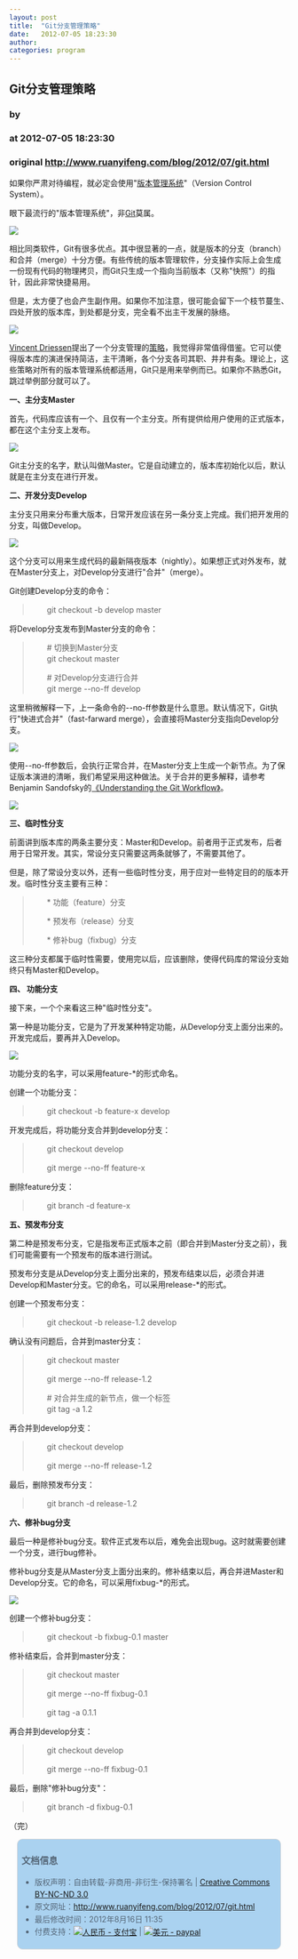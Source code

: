 ```yaml
---
layout: post
title:  "Git分支管理策略"
date:   2012-07-05 18:23:30
author: 
categories: program
---
```


## Git分支管理策略
### by 
### at 2012-07-05 18:23:30
### original <http://www.ruanyifeng.com/blog/2012/07/git.html>

<p>如果你严肃对待编程，就必定会使用"<a href="http://www.ruanyifeng.com/blog/2008/12/a_visual_guide_to_version_control.html">版本管理系统</a>"（Version Control System）。</p><p>眼下最流行的"版本管理系统"，非<a href="http://git-scm.com/">Git</a>莫属。</p>

<p><img src="http://image.beekka.com/blog/201207/bg2012070501.png" style="border:none"></p>

<p>相比同类软件，Git有很多优点。其中很显著的一点，就是版本的分支（branch）和合并（merge）十分方便。有些传统的版本管理软件，分支操作实际上会生成一份现有代码的物理拷贝，而Git只生成一个指向当前版本（又称"快照"）的指针，因此非常快捷易用。</p>

<p>但是，太方便了也会产生副作用。如果你不加注意，很可能会留下一个枝节蔓生、四处开放的版本库，到处都是分支，完全看不出主干发展的脉络。</p>

<p><img src="http://image.beekka.com/blog/201207/bg2012070502.png"></p>

<p><a href="http://nvie.com">Vincent Driessen</a>提出了一个分支管理的<a href="http://nvie.com/posts/a-successful-git-branching-model/">策略</a>，我觉得非常值得借鉴。它可以使得版本库的演进保持简洁，主干清晰，各个分支各司其职、井井有条。理论上，这些策略对所有的版本管理系统都适用，Git只是用来举例而已。如果你不熟悉Git，跳过举例部分就可以了。</p>

<p><strong>一、主分支Master</strong></p>

<p>首先，代码库应该有一个、且仅有一个主分支。所有提供给用户使用的正式版本，都在这个主分支上发布。</p>

<p><img src="http://image.beekka.com/blog/201207/bg2012070503.png"></p>

<p>Git主分支的名字，默认叫做Master。它是自动建立的，版本库初始化以后，默认就是在主分支在进行开发。</p>

<p><strong>二、开发分支Develop</strong></p>

<p>主分支只用来分布重大版本，日常开发应该在另一条分支上完成。我们把开发用的分支，叫做Develop。</p>

<p><img src="http://image.beekka.com/blog/201207/bg2012070504.png"></p>

<p>这个分支可以用来生成代码的最新隔夜版本（nightly）。如果想正式对外发布，就在Master分支上，对Develop分支进行"合并"（merge）。</p>

<p>Git创建Develop分支的命令：</p>

<blockquote>

<p>　　git checkout -b develop master</p>

</blockquote>

<p>将Develop分支发布到Master分支的命令：</p>

<blockquote>

<p>　　# 切换到Master分支<br>
　　git checkout master</p>

<p>　　# 对Develop分支进行合并<br>
　　git merge --no-ff develop</p>

</blockquote>

<p>这里稍微解释一下，上一条命令的--no-ff参数是什么意思。默认情况下，Git执行"快进式合并"（fast-farward merge），会直接将Master分支指向Develop分支。</p>

<p><img src="http://image.beekka.com/blog/201207/bg2012070505.png"></p>

<p>使用--no-ff参数后，会执行正常合并，在Master分支上生成一个新节点。为了保证版本演进的清晰，我们希望采用这种做法。关于合并的更多解释，请参考Benjamin Sandofsky的<a href="http://sandofsky.com/blog/git-workflow.html">《Understanding the Git Workflow》</a>。</p>

<p><img src="http://image.beekka.com/blog/201207/bg2012070506.png"></p>

<p><strong>三、临时性分支</strong></p>

<p>前面讲到版本库的两条主要分支：Master和Develop。前者用于正式发布，后者用于日常开发。其实，常设分支只需要这两条就够了，不需要其他了。</p>

<p>但是，除了常设分支以外，还有一些临时性分支，用于应对一些特定目的的版本开发。临时性分支主要有三种：</p>

<blockquote>

<p>　　* 功能（feature）分支</p>

<p>　　* 预发布（release）分支</p>

<p>　　* 修补bug（fixbug）分支</p>

</blockquote>

<p>这三种分支都属于临时性需要，使用完以后，应该删除，使得代码库的常设分支始终只有Master和Develop。</p>

<p><strong>四、 功能分支</strong></p>

<p>接下来，一个个来看这三种"临时性分支"。</p>

<p>第一种是功能分支，它是为了开发某种特定功能，从Develop分支上面分出来的。开发完成后，要再并入Develop。</p>

<p><img src="http://image.beekka.com/blog/201207/bg2012070507.png"></p>

<p>功能分支的名字，可以采用feature-*的形式命名。</p>

<p>创建一个功能分支：</p>

<blockquote>

<p>　　git checkout -b feature-x develop</p>

</blockquote>

<p>开发完成后，将功能分支合并到develop分支：</p>

<blockquote>

<p>　　git checkout develop</p>

<p>　　git merge --no-ff feature-x</p>

</blockquote>

<p>删除feature分支：</p>

<blockquote>

<p>　　git branch -d feature-x</p>

</blockquote>

<p><strong>五、预发布分支</strong></p>

<p>第二种是预发布分支，它是指发布正式版本之前（即合并到Master分支之前），我们可能需要有一个预发布的版本进行测试。</p>

<p>预发布分支是从Develop分支上面分出来的，预发布结束以后，必须合并进Develop和Master分支。它的命名，可以采用release-*的形式。</p>

<p>创建一个预发布分支：</p>

<blockquote>

<p>　　git checkout -b release-1.2 develop</p>

</blockquote>

<p>确认没有问题后，合并到master分支：</p>

<blockquote>

<p>　　git checkout master</p>

<p>　　git merge --no-ff release-1.2</p>

<p>　　# 对合并生成的新节点，做一个标签<br>
　　git tag -a 1.2</p>

</blockquote>

<p>再合并到develop分支：</p>

<blockquote>

<p>　　git checkout develop</p>

<p>　　git merge --no-ff release-1.2</p>

</blockquote>

<p>最后，删除预发布分支：</p>

<blockquote>

<p>　　git branch -d release-1.2</p>

</blockquote>

<p><strong>六、修补bug分支</strong></p>

<p>最后一种是修补bug分支。软件正式发布以后，难免会出现bug。这时就需要创建一个分支，进行bug修补。</p>

<p>修补bug分支是从Master分支上面分出来的。修补结束以后，再合并进Master和Develop分支。它的命名，可以采用fixbug-*的形式。</p>

<p><img src="http://image.beekka.com/blog/201207/bg2012070508.png"></p>

<p>创建一个修补bug分支：</p>

<blockquote>

<p>　　git checkout -b fixbug-0.1 master</p>

</blockquote>

<p>修补结束后，合并到master分支：</p>

<blockquote>

<p>　　git checkout master</p>

<p>　　git merge --no-ff fixbug-0.1</p>

<p>　　git tag -a 0.1.1</p>

</blockquote>

<p>再合并到develop分支：</p>

<blockquote>

<p>　　git checkout develop</p>

<p>　　git merge --no-ff fixbug-0.1</p>

</blockquote>

<p>最后，删除"修补bug分支"：</p>

<blockquote>

<p>　　git branch -d fixbug-0.1</p>

</blockquote>

<p>（完）</p><div style="color:#556677;line-height:160%;padding:0.3em 0.5em;border:1px solid #d3d3d3;margin:1em;background-color:#aad2f0;border-radius:10px"><h3>文档信息</h3>
<ul>
<li>版权声明：自由转载-非商用-非衍生-保持署名 | <a href="http://creativecommons.org/licenses/by-nc-nd/3.0/deed.zh">Creative Commons BY-NC-ND 3.0</a></li>
<li>原文网址：<a href="http://www.ruanyifeng.com/blog/2012/07/git.html">http://www.ruanyifeng.com/blog/2012/07/git.html</a></li>
<li>最后修改时间：2012年8月16日 11:35</li>
<li>付费支持：<a href="https://me.alipay.com/ruanyf"><img src="http://www.ruanyifeng.com/blog/images/rmb_32.png" title="人民币" alt="人民币 - 支付宝" style="border:none;vertical-align:middle"></a> | <a href="https://www.paypal.com/cgi-bin/webscr?cmd=_xclick&amp;business=yifeng.ruan@gmail.com&amp;currency_code=USD&amp;amount=0.99&amp;return=http://www.ruanyifeng.com/thank.html&amp;item_name=Ruan%20YiFeng&#39;s%20Blog&amp;undefined_quantity=1&amp;no_note=0"><img src="http://www.ruanyifeng.com/blog/images/dollar_32.png" alt="美元 - paypal" title="美元" style="border:none;vertical-align:middle"></a> </li>
</ul></div><div style="color:#556677;line-height:160%;padding:0.3em 0.5em;margin:1em;border-radius:10px"></div>